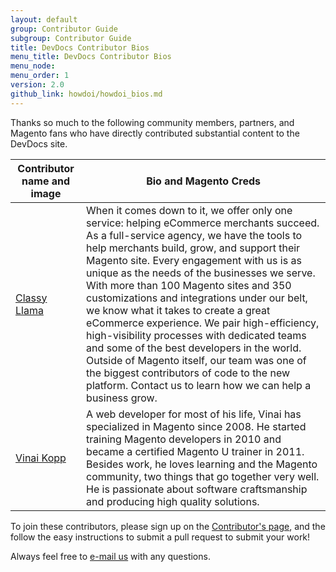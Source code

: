 ```yaml
---
layout: default
group: Contributor Guide
subgroup: Contributor Guide
title: DevDocs Contributor Bios
menu_title: DevDocs Contributor Bios
menu_node: 
menu_order: 1
version: 2.0
github_link: howdoi/howdoi_bios.md
---
```


Thanks so much to the following community members, partners, and Magento fans who have directly contributed substantial content to the DevDocs site.

| Contributor name and image |  Bio and Magento Creds | 
|---|---|
| <a href="http://www.classyllama.com/" title="Classy Llama">Classy Llama</a>  | When it comes down to it, we offer only one service: helping eCommerce merchants succeed. As a full-service agency, we have the tools to help merchants build, grow, and support their Magento site. Every engagement with us is as unique as the needs of the businesses we serve. With more than 100 Magento sites and 350 customizations and integrations under our belt, we know what it takes to create a great eCommerce experience. We pair high-efficiency, high-visibility processes with dedicated teams and some of the best developers in the world. Outside of Magento itself, our team was one of the biggest contributors of code to the new platform. Contact us to learn how we can help a business grow. |
| [Vinai Kopp](http://vinaikopp.com/blog/list)  | A web developer for most of his life, Vinai has specialized in Magento since 2008. He started training Magento developers in 2010 and became a certified Magento U trainer in 2011. Besides work, he loves learning and the Magento community, two things that go together very well. He is passionate about software craftsmanship and producing high quality solutions. |



To join these contributors, please sign up on the <a href="{{page.baseurl}}howdoi/howdoi_contribute.html">Contributor's page</a>, and the follow the easy instructions to submit a pull request to submit your work!

Always feel free to <a href="mailto:DL-Magento-Doc-Feedback@magento.com">e-mail us</a> with any questions.




